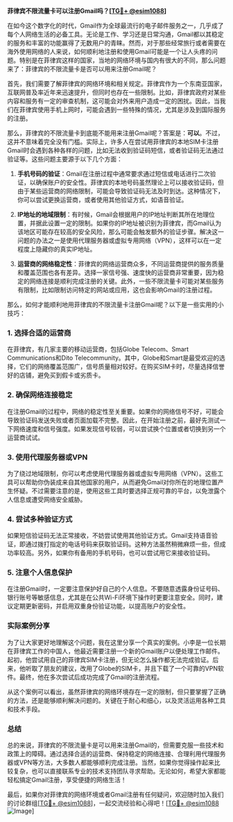 **菲律宾不限流量卡可以注册Gmail吗？[[TG💪+ @esim1088](https://t.me/s/esim1088)]**

在如今这个数字化的时代，Gmail作为全球最流行的电子邮件服务之一，几乎成了每个人网络生活的必备工具。无论是工作、学习还是日常沟通，Gmail都以其稳定的服务和丰富的功能赢得了无数用户的青睐。然而，对于那些经常旅行或者需要在海外使用网络的人来说，如何顺利地注册和使用Gmail可能是一个让人头疼的问题。特别是在菲律宾这样的国家，当地的网络环境与国内有很大的不同，那么问题来了：菲律宾的不限流量卡是否可以用来注册Gmail呢？

首先，我们需要了解菲律宾的网络环境和相关规定。菲律宾作为一个东南亚国家，互联网普及率近年来迅速提升，但同时也存在一些限制。比如，菲律宾政府对某些内容和服务有一定的审查机制，这可能会对外来用户造成一定的困扰。因此，当我们在菲律宾使用手机上网时，可能会遇到一些特殊的情况，尤其是涉及到国际服务的注册。

那么，菲律宾的不限流量卡到底能不能用来注册Gmail呢？答案是：**可以**。不过，这并不意味着完全没有门槛。实际上，许多人在尝试用菲律宾的本地SIM卡注册Gmail时会遇到各种各样的问题，比如无法收到验证码短信，或者验证码无法通过验证等。这些问题主要源于以下几个方面：

1. **手机号码的验证**：Gmail在注册过程中通常要求通过短信或电话进行二次验证，以确保账户的安全性。菲律宾的本地号码虽然理论上可以接收验证码，但由于某些运营商的网络限制，可能会导致验证码无法及时到达。这种情况下，你可以尝试更换运营商，或者使用其他验证方式，如语音验证。

2. **IP地址的地域限制**：有时候，Gmail会根据用户的IP地址判断其所在地理位置，并据此设置一定的限制。如果你的IP地址被识别为菲律宾，而Gmail认为该地区可能存在较高的安全风险，那么可能会触发额外的验证步骤。解决这一问题的办法之一是使用代理服务器或虚拟专用网络（VPN），这样可以在一定程度上隐藏你的真实IP地址。

3. **运营商的网络稳定性**：菲律宾的网络运营商众多，不同运营商提供的服务质量和覆盖范围也各有差异。选择一家信号强、速度快的运营商非常重要，因为稳定的网络连接是顺利完成注册的关键。此外，一些不限流量卡可能对某些服务有限制，比如限制访问特定的网站或应用，这也会影响Gmail的注册过程。

那么，如何才能顺利地用菲律宾的不限流量卡注册Gmail呢？以下是一些实用的小技巧：

### 1. 选择合适的运营商

在菲律宾，有几家主要的移动运营商，包括Globe Telecom、Smart Communications和Dito Telecommunity。其中，Globe和Smart是最受欢迎的选择，它们的网络覆盖范围广，信号质量相对较好。在购买SIM卡时，尽量选择信誉好的店铺，避免买到假卡或劣质卡。

### 2. 确保网络连接稳定

在注册Gmail的过程中，网络的稳定性至关重要。如果你的网络信号不好，可能会导致验证码发送失败或者页面加载不完整。因此，在开始注册之前，最好先测试一下网络速度和信号强度。如果发现信号较弱，可以尝试换个位置或者切换到另一个运营商试试。

### 3. 使用代理服务器或VPN

为了绕过地域限制，你可以考虑使用代理服务器或虚拟专用网络（VPN）。这些工具可以帮助你伪装成来自其他国家的用户，从而避免Gmail对你所在的地理位置产生怀疑。不过需要注意的是，使用这些工具时要选择正规可靠的平台，以免泄露个人信息或遭受网络安全威胁。

### 4. 尝试多种验证方式

如果短信验证码无法正常接收，不妨尝试使用其他验证方式。Gmail支持语音验证，即通过拨打指定的电话号码来获取验证码。这种方法虽然稍微麻烦一些，但成功率较高。另外，如果你有备用的手机号码，也可以尝试用它来接收验证码。

### 5. 注意个人信息保护

在注册Gmail时，一定要注意保护好自己的个人信息。不要随意透露身份证号码、银行账号等敏感信息，尤其是在公共Wi-Fi环境下操作时更要注意安全。同时，建议定期更新密码，并启用双重身份验证功能，以提高账户的安全性。

### 实际案例分享

为了让大家更好地理解这个问题，我在这里分享一个真实的案例。小李是一位长期在菲律宾工作的中国人，他最近需要注册一个新的Gmail账户以便处理工作邮件。起初，他尝试用自己的菲律宾SIM卡注册，但无论怎么操作都无法完成验证。后来，他听取了朋友的建议，改用了Globe的SIM卡，并且下载了一个可靠的VPN软件。最终，他在多次尝试后成功完成了Gmail的注册流程。

从这个案例可以看出，虽然菲律宾的网络环境存在一定的限制，但只要掌握了正确的方法，还是能够顺利解决问题的。关键在于耐心和细心，以及灵活运用各种工具和技术手段。

### 总结

总的来说，菲律宾的不限流量卡是可以用来注册Gmail的，但需要克服一些技术和政策上的障碍。通过选择合适的运营商、保持稳定的网络连接、合理利用代理服务器或VPN等方法，大多数人都能够顺利完成注册。当然，如果你觉得操作起来比较复杂，也可以直接联系专业的技术支持团队寻求帮助。无论如何，希望大家都能轻松搞定Gmail注册，享受便捷的网络生活！

最后，如果你对菲律宾的网络环境或者Gmail注册有任何疑问，欢迎随时加入我们的讨论群组[[TG💪+ @esim1088](https://t.me/s/esim1088)]，一起交流经验和心得吧！[[TG💪+ @esim1088](https://t.me/s/esim1088) ![Image](https://i.postimg.cc/4NQfJmqS/Snipaste-2025-05-13-00-14-12.png)]